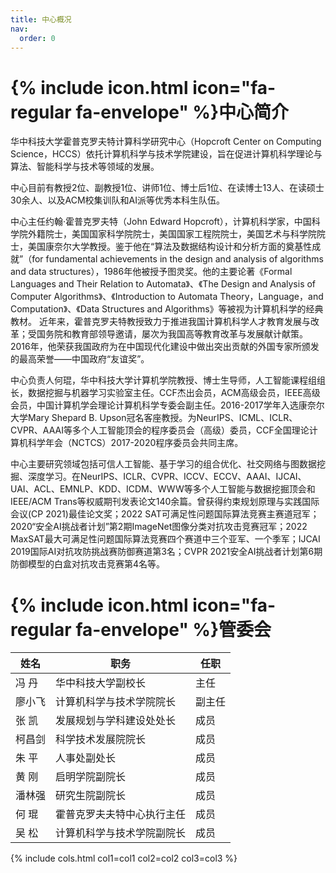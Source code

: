 ```yaml
---
title: 中心概况
nav:
  order: 0
---
```


# {% include icon.html icon="fa-regular fa-envelope" %}中心简介

华中科技大学霍普克罗夫特计算科学研究中心（Hopcroft Center on Computing Science，HCCS）依托计算机科学与技术学院建设，旨在促进计算机科学理论与算法、智能科学与技术等领域的发展。

中心目前有教授2位、副教授1位、讲师1位、博士后1位、在读博士13人、在读硕士30余人、以及ACM校集训队和AI派等优秀本科生队伍。

中心主任约翰·霍普克罗夫特（John Edward Hopcroft），计算机科学家，中国科学院外籍院士，美国国家科学院院士，美国国家工程院院士，美国艺术与科学院院士，美国康奈尔大学教授。鉴于他在“算法及数据结构设计和分析方面的奠基性成就”（for fundamental achievements in the design and analysis of algorithms and data structures），1986年他被授予图灵奖。他的主要论著《Formal Languages and Their Relation to Automata》、《The Design and Analysis of Computer Algorithms》、《Introduction to Automata Theory，Language，and Computation》、《Data Structures and Algorithms》等被视为计算机科学的经典教材。 近年来，霍普克罗夫特教授致力于推进我国计算机科学人才教育发展与改革；受国务院和教育部领导邀请，屡次为我国高等教育改革与发展献计献策。2016年，他荣获我国政府为在中国现代化建设中做出突出贡献的外国专家所颁发的最高荣誉——中国政府“友谊奖”。

中心负责人何琨，华中科技大学计算机学院教授、博士生导师，人工智能课程组组长，数据挖掘与机器学习实验室主任。CCF杰出会员，ACM高级会员，IEEE高级会员，中国计算机学会理论计算机科学专委会副主任。2016-2017学年入选康奈尔大学Mary Shepard B. Upson冠名客座教授。为NeurIPS、ICML、ICLR、CVPR、AAAI等多个人工智能顶会的程序委员会（高级）委员，CCF全国理论计算机科学年会（NCTCS）2017-2020程序委员会共同主席。

中心主要研究领域包括可信人工智能、基于学习的组合优化、社交网络与图数据挖掘、深度学习。在NeurIPS、ICLR、CVPR、ICCV、ECCV、AAAI、IJCAI、UAI、ACL、EMNLP、KDD、ICDM、WWW等多个人工智能与数据挖掘顶会和IEEE/ACM Trans等权威期刊发表论文140余篇。曾获得约束规划原理与实践国际会议(CP 2021)最佳论文奖；2022 SAT可满足性问题国际算法竞赛主赛道冠军；2020“安全AI挑战者计划”第2期ImageNet图像分类对抗攻击竞赛冠军；2022 MaxSAT最大可满足性问题国际算法竞赛四个赛道中三个亚军、一个季军；IJCAI 2019国际AI对抗攻防挑战赛防御赛道第3名；CVPR 2021安全AI挑战者计划第6期防御模型的白盒对抗攻击竞赛第4名等。

# {% include icon.html icon="fa-regular fa-envelope" %}管委会

| 姓名   | 职务                         | 任职   |
| ------ | ---------------------------- | ------ |
| 冯 丹  | 华中科技大学副校长           | 主任   |
| 廖小飞 | 计算机科学与技术学院院长     | 副主任 |
| 张 凯  | 发展规划与学科建设处处长     | 成员   |
| 柯昌剑 | 科学技术发展院院长           | 成员   |
| 朱 平  | 人事处副处长                 | 成员   |
| 黄 刚  | 启明学院副院长               | 成员   |
| 潘林强 | 研究生院副院长               | 成员   |
| 何 琨  | 霍普克罗夫夫特中心执行主任   | 成员   |
| 吴 松  | 计算机科学与技术学院副院长   | 成员   |

{% include cols.html col1=col1 col2=col2 col3=col3 %}
